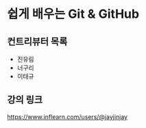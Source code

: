 # 쉽게 배우는 Git & GitHub

## 컨트리뷰터 목록

- 진유림
- 너구리
- 이태규

## 강의 링크
https://www.inflearn.com/users/@jayjinjay